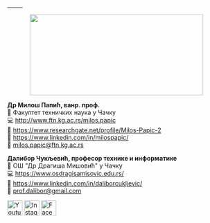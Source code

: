 <a href="https://vulkanznanje.rs/">
         <p align="center">
         <img width="400" height="187" src="https://user-images.githubusercontent.com/61086486/111877382-70330b00-89a3-11eb-9d19-887bd1919bfc.png">
         </p>
         </a>
         
**Др Милош Папић, ванр. проф.**<br/>
:office: Факултет техничких наука у Чачку <br/>
:computer: http://www.ftn.kg.ac.rs/milos.papic <br/>
:scroll: https://www.researchgate.net/profile/Milos-Papic-2 <br/>
:scroll: https://www.linkedin.com/in/milospapic/ <br/>
:e-mail: milos.papic@ftn.kg.ac.rs <br/>

**Далибор Чукљевић, професор технике и информатике**<br/>
:office: OШ "Др Драгиша Мишовић" у Чачку <br/>
:computer: https://www.osdragisamisovic.edu.rs/ <br/>
:scroll: https://www.linkedin.com/in/daliborcukljevic/ <br/>
:e-mail: prof.dalibor@gmail.com <br/>

<p align="left">
       <a href="https://www.youtube.com/channel/UCRrI0_nhGsf-DreGs3DX_6w" target="_blank"><img width="35" height="35" src="https://user-images.githubusercontent.com/61086486/111876944-437df400-89a1-11eb-95b5-acae1bba8043.png" alt="Youtube"></a>
         <a href="https://www.instagram.com/vulkan_znanje/" target="_blank"><img width="35" height="35" src="https://user-images.githubusercontent.com/61086486/111876943-437df400-89a1-11eb-841d-a9052812e1ca.png" alt="Instagram"></a>
<a href="https://www.facebook.com/vulkanznanje/" target="_blank"><img width="35" height="35" src="https://user-images.githubusercontent.com/61086486/111876942-42e55d80-89a1-11eb-8730-21077a321694.png" alt="Facebook"></a>

